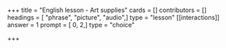 +++
title = "English lesson - Art supplies"
cards = []
contributors = []
headings = [ "phrase", "picture", "audio",]
type = "lesson"
[[interactions]]
answer = 1
prompt = [ 0, 2,]
type = "choice"

+++
